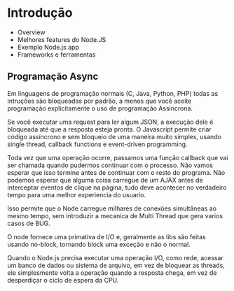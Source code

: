 # Introdução 

* Overview
* Melhores features do Node.JS
* Exemplo Node.js app
* Frameworks e ferramentas

## Programação Async

Em linguagens de programação normais (C, Java, Python, PHP) todas as intruções são bloqueadas por padrão, a menos que você aceite programação explicitamente o uso de programação Assincrona. 

Se você executar uma request para ler algum JSON, a execução dele é bloqueada até que a resposta esteja pronta. O Javascript permite criar código assíncrono e sem bloqueio de uma maneira muito simples, usando single thread, callback functions e event-driven programming. 

Toda vez que uma operação ocorre, passamos uma função callback que vai ser chamada quando pudermos continuar com o processo. Não vamos esperar que isso termine antes de continuar com o resto do programa. Não podemos esperar que alguma coisa carregue de um AJAX antes de interceptar eventos de clique na página, tudo deve acontecer no verdadeiro tempo para uma melhor experiencia do usuario.

Isso permite que o Node carregue milhares de conexões simultâneas ao mesmo tempo, sem introduzir a mecanica de Multi Thread que gera varios casos de BUG.

O node fornece uma primativa de I/O e, geralmente as libs são feitas usando no-block, tornando block uma exceção e não o normal.

Quando o Node.js precisa executar uma operação I/O, como rede, acessar um banco de dados ou sistema de arquivo, em vez de bloquear as threads, ele simplesmente volta a operação quando a resposta chega, em vez de desperdiçar o ciclo de espera da CPU.


